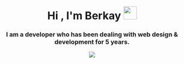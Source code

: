 <h1 align="center"><b>Hi , I'm Berkay </b><img src="https://media.giphy.com/media/hvRJCLFzcasrR4ia7z/giphy.gif" width="35"></h1>
<h3 align="center">I am a developer who has been dealing with web design & development for 5 years.</h3>
<p align="center">
<img src="https://github.com/BerkayToklucu/BerkayToklucu/blob/output/github-user-contribution.svg">
</p>

